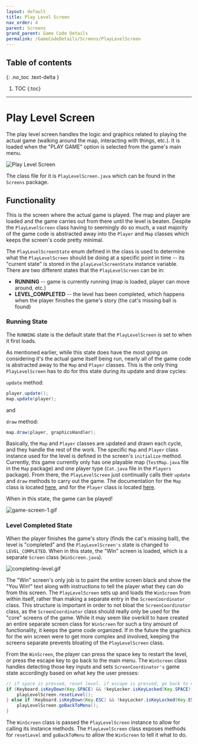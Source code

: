 ```yaml
---
layout: default
title: Play Level Screen
nav_order: 4
parent: Screens
grand_parent: Game Code Details
permalink: /GameCodeDetails/Screens/PlayLevelScreen
---
```


## Table of contents
{: .no_toc .text-delta }

1. TOC
{:toc}

---

# Play Level Screen

The play level screen handles the logic and graphics related to playing the actual game (walking around the map, interacting with things, etc.). 
It is loaded when the "PLAY GAME" option is selected from the game's main menu. 

![Play Level Screen](../../../assets/images/game-screen-1.png)

The class file for it is `PlayLevelScreen.java` which can be found in the `Screens` package.

## Functionality

This is the screen where the actual game is played. 
The map and player are loaded and the game carries out from there until the level is beaten. 
Despite the `PlayLevelScreen` class having to seemingly do so much, a vast majority of the game code is abstracted away into the `Player` and `Map` classes which keeps the screen's code pretty minimal.

The `PlayLevelScreenState` enum defined in the class is used to determine what the `PlayLevelScreen` should be doing at a specific point in time --
its "current state" is stored in the `playLevelScreenState` instance variable. 
There are two different states that the `PlayLevelScreen` can be in:
- **RUNNING** -- game is currently running (map is loaded, player can move around, etc.)
- **LEVEL_COMPLETED** -- the level has been completed, which happens when the player finishes the game's story (the cat's missing ball is found)

### Running State

The `RUNNING` state is the default state that the `PlayLevelScreen` is set to when it first loads.

As mentioned earlier, while this state does have the most going on considering it's the actual game itself being run, nearly all of the game code is abstracted away to the `Map` and `Player` classes. 
This is the only thing `PlayLevelScreen` has to do for this state during its update and draw cycles:

`update` method:
```java
player.update();
map.update(player);
```

and

`draw` method:
```java
map.draw(player, graphicsHandler);
```

Basically, the `Map` and `Player` classes are updated and drawn each cycle, and they handle the rest of the work.
The specific `Map` and `Player` class instance used for the level is defined in the screen's `initialize` method.
Currently, this game currently only has one playable map (`TestMap.java` file in the `Map` package) and one player type (`Cat.java` file in the `Players` package).
From there, the `PlayLevelScreen` just continually calls their `update` and `draw` methods to carry out the game. 
The documentation for the `Map` class is located [here](../map.md), and for the `Player` class is located [here](../player.md).

When in this state, the game can be played!

![game-screen-1.gif](../../../assets/images/playing-level.gif)

### Level Completed State

When the player finishes the game's story (finds the cat's missing ball), the level is "completed" and the `PlayLevelScreen's` state is changed to `LEVEL_COMPLETED`.
When in this state, the "Win" screen is loaded, which is a separate `Screen` class (`WinScreen.java`).

![completing-level.gif](../../../assets/images/completing-level.gif)

The "Win" screen's only job is to paint the entire screen black and show the "You Win!" text along with instructions to tell the player what they can do from this screen. 
The `PlayLevelScreen` sets up and loads the `WinScreen` from within itself, rather than making a separate entry in the `ScreenCoordinator` class. 
This structure is important in order to not bloat the `ScreenCoordinator` class, as the `ScreenCoordinator` class should really only be used for the "core" screens of the game.
While it may seem like overkill to have created an entire separate screen class for `WinScreen` for such a tiny amount of functionality, it keeps the game code organized. 
If in the future the graphics for the win screen were to get more complex and involved, keeping the screens separate prevents bloating of the `PlayLevelScreen` class.

From the `WinScreen`, the player can press the space key to restart the level, 
or press the escape key to go back to the main menu. 
The `WinScreen` class handles detecting those key inputs and sets `ScreenCoordinator's` game state accordingly based on what key the user presses:

```java
// if space is pressed, reset level. if escape is pressed, go back to main menu
if (Keyboard.isKeyDown(Key.SPACE) && !keyLocker.isKeyLocked(Key.SPACE)) {
    playLevelScreen.resetLevel();
} else if (Keyboard.isKeyDown(Key.ESC) && !keyLocker.isKeyLocked(Key.ESC)) {
    playLevelScreen.goBackToMenu();
}
```

The `WinScreen` class is passed the `PlayLevelScreen` instance to allow for calling its instance methods.
The `PlayLevelScreen` class exposes methods for `resetLevel` and `goBackToMenu` to allow the `WinScreen` to tell it what to do.